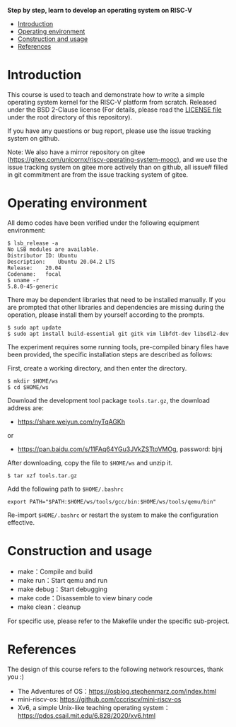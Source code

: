 **Step by step, learn to develop an operating system on RISC-V**

<!-- TOC -->

- [Introduction](#introduction)
- [Operating environment](#operating-environment)
- [Construction and usage](#construction-and-usage)
- [References](#references)

<!-- /TOC -->
# Introduction

This course is used to teach and demonstrate how to write a simple operating system kernel for the RISC-V platform from scratch. Released under the BSD 2-Clause license (For details, please read the [LICENSE file](./LICENSE) under the root directory of this repository).

If you have any questions or bug report, please use the issue tracking system on github.

Note: We also have a mirror repository on gitee (<https://gitee.com/unicornx/riscv-operating-system-mooc>), and we use the issue tracking system on gitee more actively than on github, all issue# filled in git commitment are from the issue tracking system of gitee.

# Operating environment

All demo codes have been verified under the following equipment environment:

```
$ lsb_release -a
No LSB modules are available.
Distributor ID:	Ubuntu
Description:	Ubuntu 20.04.2 LTS
Release:	20.04
Codename:	focal
$ uname -r
5.8.0-45-generic
```

There may be dependent libraries that need to be installed manually. If you are prompted that other libraries and dependencies are missing during the operation, please install them by yourself according to the prompts.

```
$ sudo apt update
$ sudo apt install build-essential git gitk vim libfdt-dev libsdl2-dev
```

The experiment requires some running tools, pre-compiled binary files have been provided, the specific installation steps are described as follows:

First, create a working directory, and then enter the directory.

```
$ mkdir $HOME/ws
$ cd $HOME/ws
```

Download the development tool package `tools.tar.gz`, the download address are:
- <https://share.weiyun.com/nyTqAGKh>

or

- <https://pan.baidu.com/s/11FAq64YGu3JVkZSTtoVMOg>, password: bjnj

After downloading, copy the file to `$HOME/ws` and unzip it.

```
$ tar xzf tools.tar.gz
```

Add the following path to `$HOME/.bashrc`
```
export PATH="$PATH:$HOME/ws/tools/gcc/bin:$HOME/ws/tools/qemu/bin"
```

Re-import `$HOME/.bashrc` or restart the system to make the configuration effective.

# Construction and usage

- make：Compile and build
- make run：Start qemu and run
- make debug：Start debugging
- make code：Disassemble to view binary code
- make clean：cleanup

For specific use, please refer to the Makefile under the specific sub-project.

# References

The design of this course refers to the following network resources, thank you :)

- The Adventures of OS：<https://osblog.stephenmarz.com/index.html>
- mini-riscv-os: <https://github.com/cccriscv/mini-riscv-os>
- Xv6, a simple Unix-like teaching operating system：<https://pdos.csail.mit.edu/6.828/2020/xv6.html>
